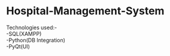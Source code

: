 # Hospital-Management-System
Technologies used:-  
-SQL(XAMPP)  
-Python(DB Integration)  
-PyQt(UI)
